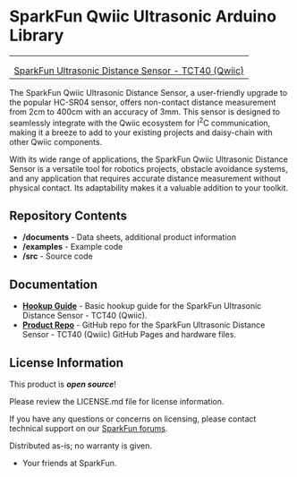 SparkFun Qwiic Ultrasonic Arduino Library
========================================

<table class="table table-hover table-striped table-bordered">
    <tr>
        <th class="text-center"> 
        </th>
    </tr>
    <tr align="center">
        <td><a href="https://www.sparkfun.com/products/24805"><img src="https://cdn.sparkfun.com/assets/parts/2/5/0/9/7/SEN-24805-Ultrasonic-Distance-Sensor-Feature.jpg" alt=""></a></td>
    </tr>
    <tr align="center">
        <td><a href="https://www.sparkfun.com/products/24805">SparkFun Ultrasonic Distance Sensor - TCT40 (Qwiic)</a></td>
    </tr>
</table>

The SparkFun Qwiic Ultrasonic Distance Sensor, a user-friendly upgrade to the popular HC-SR04 sensor, offers non-contact distance measurement from 2cm to 400cm with an accuracy of 3mm. This sensor is designed to seamlessly integrate with the Qwiic ecosystem for I<sup>2</sup>C communication, making it a breeze to add to your existing projects and daisy-chain with other Qwiic components.

With its wide range of applications, the SparkFun Qwiic Ultrasonic Distance Sensor is a versatile tool for robotics projects, obstacle avoidance systems, and any application that requires accurate distance measurement without physical contact. Its adaptability makes it a valuable addition to your toolkit.

Repository Contents
-------------------

* **/documents** - Data sheets, additional product information
* **/examples** - Example code 
* **/src** - Source code

Documentation
--------------
* **[Hookup Guide](https://docs.sparkfun.com/SparkFun_Ultrasonic_Distance_Sensor-Qwiic/)** - Basic hookup guide for the SparkFun Ultrasonic Distance Sensor - TCT40 (Qwiic).
* **[Product Repo](https://github.com/sparkfun/SparkFun_Ultrasonic_Distance_Sensor-Qwiic)** - GitHub repo for the SparkFun Ultrasonic Distance Sensor - TCT40 (Qwiic) GitHub Pages and hardware files. 

License Information
-------------------

This product is _**open source**_! 

Please review the LICENSE.md file for license information. 

If you have any questions or concerns on licensing, please contact technical support on our [SparkFun forums](https://forum.sparkfun.com/viewforum.php?f=152).

Distributed as-is; no warranty is given.

- Your friends at SparkFun.

_<COLLABORATION CREDIT>_
